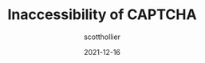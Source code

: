 ---
author: scotthollier
coauthor: cooper_w3c
# coauthors
date: 2021-12-16
publisher: w3c
tags:
  - accessibility
  - captcha
target_url: https://www.w3.org/TR/2021/DNOTE-turingtest-20211216/
title: Inaccessibility of CAPTCHA
---